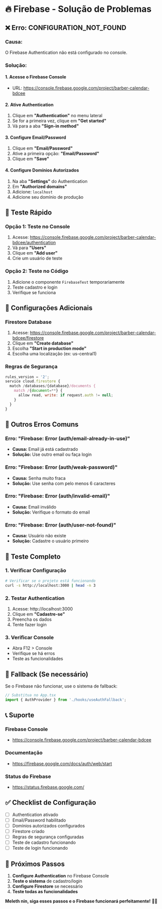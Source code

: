 # 🔥 Firebase - Solução de Problemas

## ❌ **Erro: CONFIGURATION_NOT_FOUND**

### **Causa:**
O Firebase Authentication não está configurado no console.

### **Solução:**

#### **1. Acesse o Firebase Console**
- URL: https://console.firebase.google.com/project/barber-calendar-bdcee

#### **2. Ative Authentication**
1. Clique em **"Authentication"** no menu lateral
2. Se for a primeira vez, clique em **"Get started"**
3. Vá para a aba **"Sign-in method"**

#### **3. Configure Email/Password**
1. Clique em **"Email/Password"**
2. Ative a primeira opção: **"Email/Password"**
3. Clique em **"Save"**

#### **4. Configure Domínios Autorizados**
1. Na aba **"Settings"** do Authentication
2. Em **"Authorized domains"**
3. Adicione: `localhost`
4. Adicione seu domínio de produção

## 🧪 **Teste Rápido**

### **Opção 1: Teste no Console**
1. Acesse: https://console.firebase.google.com/project/barber-calendar-bdcee/authentication
2. Vá para **"Users"**
3. Clique em **"Add user"**
4. Crie um usuário de teste

### **Opção 2: Teste no Código**
1. Adicione o componente `FirebaseTest` temporariamente
2. Teste cadastro e login
3. Verifique se funciona

## 🔧 **Configurações Adicionais**

### **Firestore Database**
1. Acesse: https://console.firebase.google.com/project/barber-calendar-bdcee/firestore
2. Clique em **"Create database"**
3. Escolha **"Start in production mode"**
4. Escolha uma localização (ex: us-central1)

### **Regras de Segurança**
```javascript
rules_version = '2';
service cloud.firestore {
  match /databases/{database}/documents {
    match /{document=**} {
      allow read, write: if request.auth != null;
    }
  }
}
```

## 🚨 **Outros Erros Comuns**

### **Erro: "Firebase: Error (auth/email-already-in-use)"**
- **Causa:** Email já está cadastrado
- **Solução:** Use outro email ou faça login

### **Erro: "Firebase: Error (auth/weak-password)"**
- **Causa:** Senha muito fraca
- **Solução:** Use senha com pelo menos 6 caracteres

### **Erro: "Firebase: Error (auth/invalid-email)"**
- **Causa:** Email inválido
- **Solução:** Verifique o formato do email

### **Erro: "Firebase: Error (auth/user-not-found)"**
- **Causa:** Usuário não existe
- **Solução:** Cadastre o usuário primeiro

## 📱 **Teste Completo**

### **1. Verificar Configuração**
```bash
# Verificar se o projeto está funcionando
curl -s http://localhost:3000 | head -n 3
```

### **2. Testar Authentication**
1. Acesse: http://localhost:3000
2. Clique em **"Cadastre-se"**
3. Preencha os dados
4. Tente fazer login

### **3. Verificar Console**
- Abra F12 > Console
- Verifique se há erros
- Teste as funcionalidades

## 🔄 **Fallback (Se necessário)**

Se o Firebase não funcionar, use o sistema de fallback:

```typescript
// Substitua no App.tsx
import { AuthProvider } from './hooks/useAuthFallback';
```

## 📞 **Suporte**

### **Firebase Console**
- https://console.firebase.google.com/project/barber-calendar-bdcee

### **Documentação**
- https://firebase.google.com/docs/auth/web/start

### **Status do Firebase**
- https://status.firebase.google.com/

## ✅ **Checklist de Configuração**

- [ ] Authentication ativado
- [ ] Email/Password habilitado
- [ ] Domínios autorizados configurados
- [ ] Firestore criado
- [ ] Regras de segurança configuradas
- [ ] Teste de cadastro funcionando
- [ ] Teste de login funcionando

## 🎯 **Próximos Passos**

1. **Configure Authentication** no Firebase Console
2. **Teste o sistema** de cadastro/login
3. **Configure Firestore** se necessário
4. **Teste todas as funcionalidades**

**Meleth nin, siga esses passos e o Firebase funcionará perfeitamente!** 💜✨
